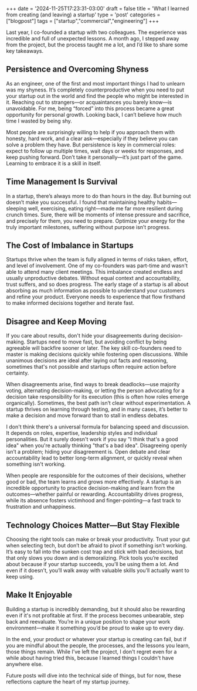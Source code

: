 +++
date = '2024-11-25T17:23:31-03:00'
draft = false
title = 'What I learned from creating (and leaving) a startup'
type = 'post'
categories = ["blogpost"]
tags = ["startup","commercial","engineering"]
+++

Last year, I co-founded a startup with two colleagues. The experience was incredible and full of unexpected lessons. A month ago, I stepped away from the project, but the process taught me a lot, and I’d like to share some key takeaways.

## Persistence and Overcoming Shyness

As an engineer, one of the first and most important things I had to unlearn was my shyness. It’s completely counterproductive when you need to put your startup out in the world and find the people who might be interested in it. Reaching out to strangers—or acquaintances you barely know—is unavoidable. For me, being “forced” into this process became a great opportunity for personal growth. Looking back, I can’t believe how much time I wasted by being shy.

Most people are surprisingly willing to help if you approach them with honesty, hard work, and a clear ask—especially if they believe you can solve a problem they have. But persistence is key in commercial roles: expect to follow up multiple times, wait days or weeks for responses, and keep pushing forward. Don’t take it personally—it’s just part of the game. Learning to embrace it is a skill in itself.

## Time Management Is Survival

In a startup, there’s always more to do than hours in the day. But burning out doesn’t make you successful. I found that maintaining healthy habits—sleeping well, exercising, eating right—made me far more resilient during crunch times. Sure, there will be moments of intense pressure and sacrifice, and precisely for them, you need to prepare. Optimize your energy for the truly important milestones, suffering without purpose isn’t progress.

## The Cost of Imbalance in Startups

Startups thrive when the team is fully aligned in terms of risks taken, effort, and level of involvement. One of my co-founders was part-time and wasn't able to attend many client meetings. This imbalance created endless and usually unproductive debates. Without equal context and accountability, trust suffers, and so does progress. The early stage of a startup is all about absorbing as much information as possible to understand your customers and refine your product. Everyone needs to experience that flow firsthand to make informed decisions together and iterate fast.

## Disagree and Keep Moving

If you care about results, don't hide your disagreements during decision-making. Startups need to move fast, but avoiding conflict by being agreeable will backfire sooner or later. The key skill co-founders need to master is making decisions quickly while fostering open discussions. While unanimous decisions are ideal after laying out facts and reasoning, sometimes that's not possible and startups often require action before certainty.

When disagreements arise, find ways to break deadlocks—use majority voting, alternating decision-making, or letting the person advocating for a decision take responsibility for its execution (this is often how roles emerge organically).
Sometimes, the best path isn’t clear without experimentation. A startup thrives on learning through testing, and in many cases, it’s better to make a decision and move forward than to stall in endless debates.

I don't think there's a universal formula for balancing speed and discussion. It depends on roles, expertise, leadership styles and individual personalities. But it surely doesn't work if you say "I think that's a good idea" when you're actually thinking "that's a bad idea". Disagreeing openly isn’t a problem; hiding your disagreement is. Open debate and clear accountability lead to better long-term alignment, or quickly reveal when something isn't working.

When people are responsible for the outcomes of their decisions, whether good or bad, the team learns and grows more effectively.
A startup is an incredible opportunity to practice decision-making and learn from the outcomes—whether painful or rewarding. Accountability drives progress, while its absence fosters victimhood and finger-pointing—a fast track to frustration and unhappiness.

## Technology Choices Matter—But Stay Flexible

Choosing the right tools can make or break your productivity. Trust your gut when selecting tech, but don’t be afraid to pivot if something isn’t working. It’s easy to fall into the sunken cost trap and stick with bad decisions, but that only slows you down and is demoralizing. Pick tools you’re excited about because if your startup succeeds, you’ll be using them a lot. And even if it doesn’t, you’ll walk away with valuable skills you’ll actually want to keep using.

## Make It Enjoyable

Building a startup is incredibly demanding, but it should also be rewarding even if it's not profitable at first. If the process becomes unbearable, step back and reevaluate. You’re in a unique position to shape your work environment—make it something you’d be proud to wake up to every day.

In the end, your product or whatever your startup is creating can fail, but if you are mindful about the people, the processes, and the lessons you learn, those things remain. While I’ve left the project, I don't regret even for a while about having tried this, because I learned things I couldn't have anywhere else.

Future posts will dive into the technical side of things, but for now, these reflections capture the heart of my startup journey.